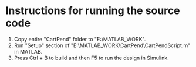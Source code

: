 
# Instructions for running the source code

1. Copy entire "CartPend" folder to "E:\MATLAB_WORK".
2. Run "Setup" section of "E:\MATLAB_WORK\CartPend\CartPendScript.m" in MATLAB.
3. Press Ctrl + B to build and then F5 to run the design in Simulink.

